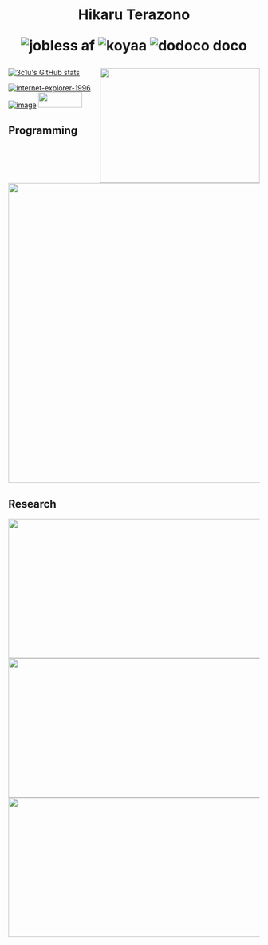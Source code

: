 <h1 align="center">Hikaru Terazono

![jobless af](https://img.shields.io/badge/status-jobless-green?style=flat-square)
![koyaa](https://img.shields.io/badge/yae%20miko-🦊-pink?style=flat-square)
![dodoco doco](https://img.shields.io/badge/dodco-doco-red?style=flat-square)

</h1>

<div>

<img align="right" src="https://user-images.githubusercontent.com/298748/197400909-1ea1e55b-6a54-48d4-b647-d3655c856701.png" width=320 height=230 />

[![3c1u's GitHub stats](https://github-readme-stats.vercel.app/api?username=3c1u&theme=onedark)](https://github.com/anuraghazra/github-readme-stats)

[![internet-explorer-1996](https://user-images.githubusercontent.com/298748/197399893-d0081b44-9d70-41a0-9ba5-dde52eb98a0e.gif)](https://www.mozilla.org/firefox/new/)
[![image](https://user-images.githubusercontent.com/298748/197400262-d5b555b5-7df8-4d47-961b-1e36aa32e7b9.png)](https://www.mozilla.org/firefox/new/)
<a href="http://www.theoldnet.com/#frombadge" title="Are you tired of this new Internet yet? Time to Get TheOldNet!">
<img src="https://theoldnet.com/images/theoldnetanimblur2.gif" width="88" height="31" border=0>
</a>
</div>

## Programming
<img src="https://user-images.githubusercontent.com/298748/197401381-5c35d8a4-3999-488f-8af5-2d7ae44ddf6c.png" width="600" />

## Research
<img src="https://user-images.githubusercontent.com/298748/197401186-1b950149-3088-4066-8f40-3a15f9f50665.png" width=600 height=279 />
<img src="https://user-images.githubusercontent.com/298748/197401199-bf4ba463-4d65-45a2-930a-a570090d3ce9.png" width=600 height=279 />
<img src="https://user-images.githubusercontent.com/298748/197401799-59602512-de98-4089-9a9c-68bc76a2c264.jpg" width=600 height=279 />
</div>
